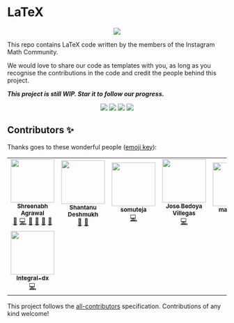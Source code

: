 # LaTeX


<p align="center"> <img src="https://github.com/Shreenabh664/LaTeX/blob/master/Open%20LaTeX%20Project.png?raw=true"> </p>

This repo contains LaTeX code written by the members of the Instagram Math Community.

We would love to share our code as templates with you, as long as you recognise the contributions in the code and credit the people behind this project.

***This project is still WIP. Star it to follow our progress.***

<p align="center"> 
    <img src="https://img.shields.io/github/license/Shreenabh664/LaTeX">
    <img src="https://img.shields.io/github/languages/top/Shreenabh664/LaTeX">
    <img src="https://img.shields.io/github/all-contributors/Shreenabh664/LaTeX">
    <img src="https://img.shields.io/github/v/release/Shreenabh664/LaTeX">
</p>

## Contributors ✨

Thanks goes to these wonderful people ([emoji key](https://allcontributors.org/docs/en/emoji-key)):

<!-- ALL-CONTRIBUTORS-LIST:START - Do not remove or modify this section -->
<!-- prettier-ignore-start -->
<!-- markdownlint-disable -->
<table>
  <tr>
    <td align="center"><a href="http://shreenabh.com"><img src="https://avatars3.githubusercontent.com/u/62369422?v=4" width="100px;" alt=""/><br /><sub><b>Shreenabh Agrawal</b></sub></a><br /><a href="#ideas-Shreenabh664" title="Ideas, Planning, & Feedback">🤔</a> <a href="https://github.com/Shreenabh664/LaTeX/commits?author=Shreenabh664" title="Code">💻</a> <a href="https://github.com/Shreenabh664/LaTeX/commits?author=Shreenabh664" title="Documentation">📖</a> <a href="#design-Shreenabh664" title="Design">🎨</a> <a href="#maintenance-Shreenabh664" title="Maintenance">🚧</a> <a href="https://github.com/Shreenabh664/LaTeX/pulls?q=is%3Apr+reviewed-by%3AShreenabh664" title="Reviewed Pull Requests">👀</a></td>
    <td align="center"><a href="https://github.com/Nanu00"><img src="https://avatars3.githubusercontent.com/u/66585423?v=4" width="100px;" alt=""/><br /><sub><b>Shantanu Deshmukh</b></sub></a><br /><a href="#maintenance-Nanu00" title="Maintenance">🚧</a> <a href="https://github.com/Shreenabh664/LaTeX/pulls?q=is%3Apr+reviewed-by%3ANanu00" title="Reviewed Pull Requests">👀</a></td>
    <td align="center"><a href="https://github.com/somuteja"><img src="https://avatars0.githubusercontent.com/u/48980007?v=4" width="100px;" alt=""/><br /><sub><b>somuteja</b></sub></a><br /><a href="https://github.com/Shreenabh664/LaTeX/commits?author=somuteja" title="Code">💻</a></td>
    <td align="center"><a href="https://github.com/joebarranquilla"><img src="https://avatars2.githubusercontent.com/u/67466040?v=4" width="100px;" alt=""/><br /><sub><b>Jose Bedoya Villegas</b></sub></a><br /><a href="https://github.com/Shreenabh664/LaTeX/commits?author=joebarranquilla" title="Code">💻</a></td>
    <td align="center"><a href="https://github.com/mathnovus"><img src="https://avatars1.githubusercontent.com/u/67503724?v=4" width="100px;" alt=""/><br /><sub><b>mathnovus</b></sub></a><br /><a href="https://github.com/Shreenabh664/LaTeX/commits?author=mathnovus" title="Code">💻</a></td>
    <td align="center"><a href="https://github.com/CreativeMath"><img src="https://avatars2.githubusercontent.com/u/67472507?v=4" width="100px;" alt=""/><br /><sub><b>CreativeMath</b></sub></a><br /><a href="https://github.com/Shreenabh664/LaTeX/commits?author=CreativeMath" title="Code">💻</a></td>
    <td align="center"><a href="https://github.com/all-about-mathematics"><img src="https://avatars3.githubusercontent.com/u/67568613?v=4" width="100px;" alt=""/><br /><sub><b>all-about-mathematics</b></sub></a><br /><a href="https://github.com/Shreenabh664/LaTeX/commits?author=all-about-mathematics" title="Code">💻</a></td>
  </tr>
  <tr>
    <td align="center"><a href="https://github.com/Integral-dx"><img src="https://avatars2.githubusercontent.com/u/67577219?v=4" width="100px;" alt=""/><br /><sub><b>Integral-dx</b></sub></a><br /><a href="https://github.com/Shreenabh664/LaTeX/commits?author=Integral-dx" title="Code">💻</a></td>
  </tr>
</table>

<!-- markdownlint-enable -->
<!-- prettier-ignore-end -->
<!-- ALL-CONTRIBUTORS-LIST:END -->

This project follows the [all-contributors](https://github.com/all-contributors/all-contributors) specification. Contributions of any kind welcome!

